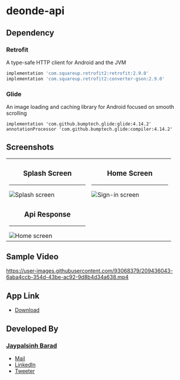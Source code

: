 # deonde-api

## Dependency 
### Retrofit
A type-safe HTTP client for Android and the JVM
```groovy
implementation 'com.squareup.retrofit2:retrofit:2.9.0'
implementation 'com.squareup.retrofit2:converter-gson:2.9.0'
```
### Glide
An image loading and caching library for Android focused on smooth scrolling
```
implementation 'com.github.bumptech.glide:glide:4.14.2'
annotationProcessor 'com.github.bumptech.glide:compiler:4.14.2'
```

## Screenshots
<table>
    <tr>
        <td width="33%">
            <h3 align="center">Splash Screen</h3>
            <hr>          
            <img src="https://user-images.githubusercontent.com/93068379/209436042-3a2129e8-111c-49cc-9861-69b111eb9e4f.jpg" alt="Splash screen">           
        </td>
       <td width="33%">
            <h3 align="center">Home Screen</h3>
            <hr>          
            <img src="https://user-images.githubusercontent.com/93068379/209436040-efef3cef-79ed-4ae2-817d-23f5823e2863.jpg" alt="Sign-in screen">           
        </td>
    </tr>
    <tr>
        <td width="10%">
            <h3 align="center">Api Response</h3>
            <hr>          
            <img src="https://user-images.githubusercontent.com/93068379/209436201-f6303113-6c3c-448a-8ae9-36f573a432f5.png" alt="Home screen">           
        </td>
    </tr>
</table> 
  
## Sample Video
https://user-images.githubusercontent.com/93068379/209436043-6aba4ccb-354d-43be-ac92-9d8b4d34a638.mp4

## App Link
- <a href="https://drive.google.com/file/d/1zYVsRrz6AolhY-D-Ys-T6bW7kCmGbFX0/view?usp=share_link">Download</a>


## Developed By
### [Jaypalsinh Barad](https://jdbarad.github.io/)
- <a href="mailto:jdbarad1010@gmail.com">Mail</a>
- <a href="https://www.linkedin.com/in/jdbarad">LinkedIn</a>
- <a href="https://twitter.com/jdbarad1010">Tweeter</a>
